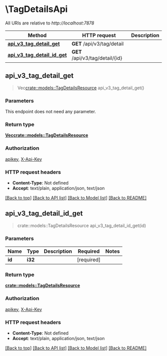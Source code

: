 # \TagDetailsApi

All URIs are relative to *http://localhost:7878*

Method | HTTP request | Description
------------- | ------------- | -------------
[**api_v3_tag_detail_get**](TagDetailsApi.md#api_v3_tag_detail_get) | **GET** /api/v3/tag/detail | 
[**api_v3_tag_detail_id_get**](TagDetailsApi.md#api_v3_tag_detail_id_get) | **GET** /api/v3/tag/detail/{id} | 



## api_v3_tag_detail_get

> Vec<crate::models::TagDetailsResource> api_v3_tag_detail_get()


### Parameters

This endpoint does not need any parameter.

### Return type

[**Vec<crate::models::TagDetailsResource>**](TagDetailsResource.md)

### Authorization

[apikey](../README.md#apikey), [X-Api-Key](../README.md#X-Api-Key)

### HTTP request headers

- **Content-Type**: Not defined
- **Accept**: text/plain, application/json, text/json

[[Back to top]](#) [[Back to API list]](../README.md#documentation-for-api-endpoints) [[Back to Model list]](../README.md#documentation-for-models) [[Back to README]](../README.md)


## api_v3_tag_detail_id_get

> crate::models::TagDetailsResource api_v3_tag_detail_id_get(id)


### Parameters


Name | Type | Description  | Required | Notes
------------- | ------------- | ------------- | ------------- | -------------
**id** | **i32** |  | [required] |

### Return type

[**crate::models::TagDetailsResource**](TagDetailsResource.md)

### Authorization

[apikey](../README.md#apikey), [X-Api-Key](../README.md#X-Api-Key)

### HTTP request headers

- **Content-Type**: Not defined
- **Accept**: text/plain, application/json, text/json

[[Back to top]](#) [[Back to API list]](../README.md#documentation-for-api-endpoints) [[Back to Model list]](../README.md#documentation-for-models) [[Back to README]](../README.md)

